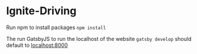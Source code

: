 # Ignite-Driving


Run npm to install packages `npm install`

The run GatsbyJS to run the localhost of the website `gatsby develop` should default to [localhost:8000](http://localhost:8000/)
